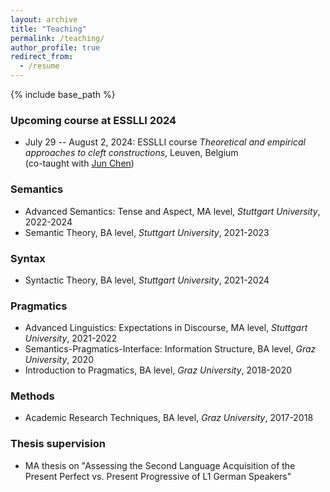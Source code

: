 ```yaml
---
layout: archive
title: "Teaching"
permalink: /teaching/
author_profile: true
redirect_from:
  - /resume
---
```


{% include base_path %}
### Upcoming course at ESSLLI 2024
* July 29 -- August 2, 2024: ESSLLI course *Theoretical and empirical approaches to cleft constructions*, Leuven, Belgium<br>(co-taught with [Jun Chen](https://www.ling.uni-stuttgart.de/institut/team/Chen/))

### Semantics
* Advanced Semantics: Tense and Aspect, MA level, *Stuttgart University*, 2022-2024
* Semantic Theory, BA level, *Stuttgart University*, 2021-2023 

### Syntax
* Syntactic Theory, BA level, *Stuttgart University*, 2021-2024 

### Pragmatics
* Advanced Linguistics: Expectations in Discourse, MA level, *Stuttgart University*, 2021-2022 
* Semantics-Pragmatics-Interface: Information Structure, BA level, *Graz University*, 2020
* Introduction to Pragmatics, BA level, *Graz University*, 2018-2020

### Methods
* Academic Research Techniques, BA level, *Graz University*, 2017-2018

### Thesis supervision
* MA thesis on "Assessing the Second Language Acquisition of the Present Perfect vs. Present
Progressive of L1 German Speakers"
